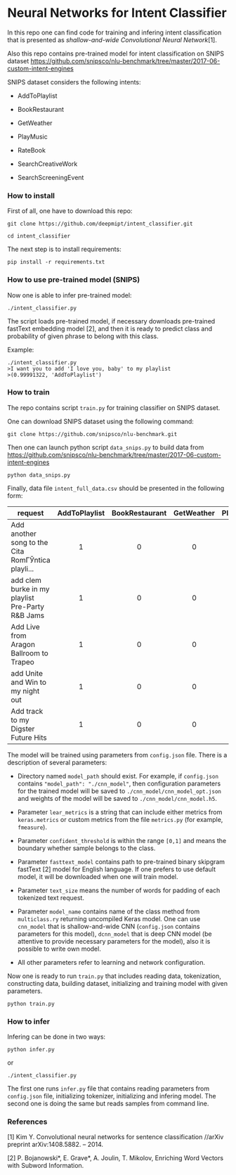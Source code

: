 # Neural Networks for Intent Classifier

In this repo one can find code for training and infering intent classification
that is presented as _shallow-and-wide Convolutional Neural Network_[1].


Also this repo contains pre-trained model for intent classification on SNIPS dataset
https://github.com/snipsco/nlu-benchmark/tree/master/2017-06-custom-intent-engines

SNIPS dataset considers the following intents:

- AddToPlaylist

- BookRestaurant

- GetWeather

- PlayMusic

- RateBook

- SearchCreativeWork

- SearchScreeningEvent

### How to install

First of all, one have to download this repo:

```
git clone https://github.com/deepmipt/intent_classifier.git

cd intent_classifier
```

The next step is to install requirements:

```
pip install -r requirements.txt
```


### How to use pre-trained model (SNIPS)

Now one is able to infer pre-trained model:

```
./intent_classifier.py
```

The script loads pre-trained model, if necessary downloads pre-trained fastText embedding model [2],
and then it is ready to predict class and probability of given phrase to belong with this class.

Example:
```
./intent_classifier.py
>I want you to add 'I love you, baby' to my playlist
>(0.99991322, 'AddToPlaylist')
```

### How to train

The repo contains  script `train.py` for training classifier on SNIPS dataset.  

One can download SNIPS dataset using the following command:

```
git clone https://github.com/snipsco/nlu-benchmark.git

```

Then one can launch python script `data_snips.py` to build data from 
https://github.com/snipsco/nlu-benchmark/tree/master/2017-06-custom-intent-engines

```
python data_snips.py
```

Finally, data file `intent_full_data.csv` should be presented in the following form:

| request                                           | 	AddToPlaylist | BookRestaurant |	GetWeather	| PlayMusic	| RateBook	| SearchCreativeWork |	SearchScreeningEvent | 
|-------------------------------------------------- |:---------------:|:--------------:|:--------------:|:---------:|:---------:|:------------------:|:---------------------:|
| Add another song to the Cita RomГЎntica playli... | 1               | 0              | 0              |0          |0          |0                   |0                      |
| add clem burke in my playlist Pre-Party R&B Jams  | 1               | 0              | 0              |0          |0          |0                   |0                      |
| Add Live from Aragon Ballroom to Trapeo           | 1               | 0              | 0              |0          |0          |0                   |0                      |
| add Unite and Win to my night out                 | 1               | 0              | 0              |0          |0          |0                   |0                      |
| Add track to my Digster Future Hits               | 1               | 0              | 0              |0          |0          |0                   |0                      ||

The model will be trained using parameters from `config.json` file. 
There is a description of several parameters:
 
- Directory named `model_path` should exist. 
For example, if `config.json` contains `"model_path": "./cnn_model"`, 
then configuration parameters for the trained model will be saved to `./cnn_model/cnn_model_opt.json` 
and weights of the model will be saved to `./cnn_model/cnn_model.h5`.

- Parameter `lear_metrics` is a string that can include either metrics from `keras.metrics` 
or custom metrics from the file `metrics.py` (for example, `fmeasure`).

- Parameter `confident_threshold` is within the range `[0,1]` 
and means the boundary whether sample belongs to the class.

- Parameter `fasttext_model` contains path to pre-trained binary skipgram fastText [2] model for English language. 
If one prefers to use default model, it will be downloaded when one will train model.

- Parameter `text_size` means the number of words for padding of each tokenized text request.

- Parameter `model_name` contains name of the class method from `multiclass.ry` returning uncompiled Keras model.
One can use `cnn_model`  that is shallow-and-wide CNN (`config.json` contains parameters for this model),
`dcnn_model` that is deep CNN model (be attentive to provide necessary parameters for the model),
also it is possible to write  own model.

- All other parameters refer to learning and network configuration.

Now one is ready to run `train.py` that includes reading data, tokenization, constructing data, 
building dataset, initializing and training model with given parameters.

```
python train.py
```

### How to infer

Infering can be done in two ways:
```
python infer.py
```
or
```
./intent_classifier.py
```

The first one runs `infer.py` file that contains reading parameters from `config.json` file, initializing tokenizer,
initializing and infering model. The second one is doing the same but reads samples from command line.




### References

[1] Kim Y. Convolutional neural networks for sentence classification //arXiv preprint arXiv:1408.5882. – 2014.

[2] P. Bojanowski*, E. Grave*, A. Joulin, T. Mikolov, Enriching Word Vectors with Subword Information.
